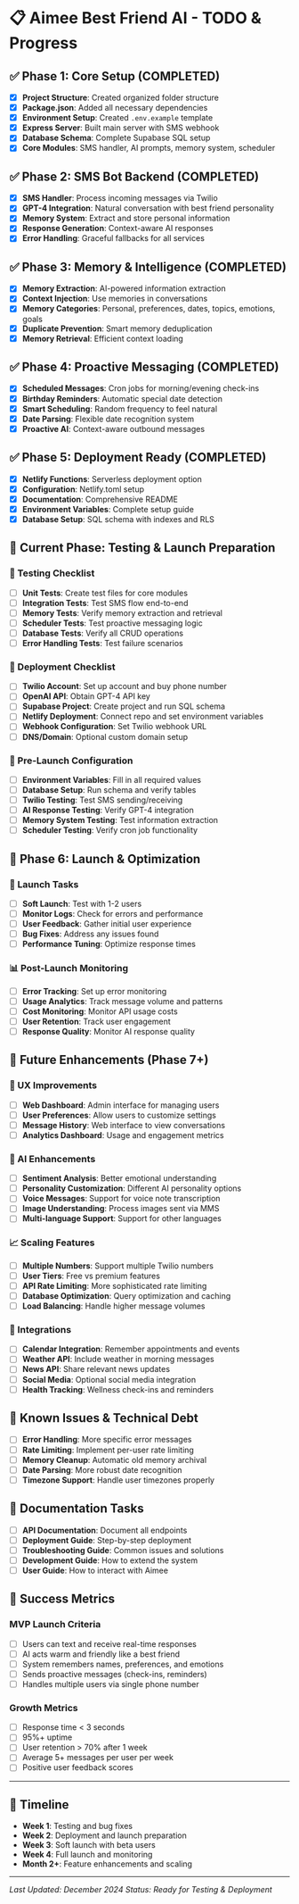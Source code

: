 # 📋 Aimee Best Friend AI - TODO & Progress

## ✅ Phase 1: Core Setup (COMPLETED)

- [x] **Project Structure**: Created organized folder structure
- [x] **Package.json**: Added all necessary dependencies
- [x] **Environment Setup**: Created `.env.example` template
- [x] **Express Server**: Built main server with SMS webhook
- [x] **Database Schema**: Complete Supabase SQL setup
- [x] **Core Modules**: SMS handler, AI prompts, memory system, scheduler

## ✅ Phase 2: SMS Bot Backend (COMPLETED)

- [x] **SMS Handler**: Process incoming messages via Twilio
- [x] **GPT-4 Integration**: Natural conversation with best friend personality
- [x] **Memory System**: Extract and store personal information
- [x] **Response Generation**: Context-aware AI responses
- [x] **Error Handling**: Graceful fallbacks for all services

## ✅ Phase 3: Memory & Intelligence (COMPLETED)

- [x] **Memory Extraction**: AI-powered information extraction
- [x] **Context Injection**: Use memories in conversations
- [x] **Memory Categories**: Personal, preferences, dates, topics, emotions, goals
- [x] **Duplicate Prevention**: Smart memory deduplication
- [x] **Memory Retrieval**: Efficient context loading

## ✅ Phase 4: Proactive Messaging (COMPLETED)

- [x] **Scheduled Messages**: Cron jobs for morning/evening check-ins
- [x] **Birthday Reminders**: Automatic special date detection
- [x] **Smart Scheduling**: Random frequency to feel natural
- [x] **Date Parsing**: Flexible date recognition system
- [x] **Proactive AI**: Context-aware outbound messages

## ✅ Phase 5: Deployment Ready (COMPLETED)

- [x] **Netlify Functions**: Serverless deployment option
- [x] **Configuration**: Netlify.toml setup
- [x] **Documentation**: Comprehensive README
- [x] **Environment Variables**: Complete setup guide
- [x] **Database Setup**: SQL schema with indexes and RLS

## 🔄 Current Phase: Testing & Launch Preparation

### 🧪 Testing Checklist

- [ ] **Unit Tests**: Create test files for core modules
- [ ] **Integration Tests**: Test SMS flow end-to-end
- [ ] **Memory Tests**: Verify memory extraction and retrieval
- [ ] **Scheduler Tests**: Test proactive messaging logic
- [ ] **Database Tests**: Verify all CRUD operations
- [ ] **Error Handling Tests**: Test failure scenarios

### 🚀 Deployment Checklist

- [ ] **Twilio Account**: Set up account and buy phone number
- [ ] **OpenAI API**: Obtain GPT-4 API key
- [ ] **Supabase Project**: Create project and run SQL schema
- [ ] **Netlify Deployment**: Connect repo and set environment variables
- [ ] **Webhook Configuration**: Set Twilio webhook URL
- [ ] **DNS/Domain**: Optional custom domain setup

### 🔧 Pre-Launch Configuration

- [ ] **Environment Variables**: Fill in all required values
- [ ] **Database Setup**: Run schema and verify tables
- [ ] **Twilio Testing**: Test SMS sending/receiving
- [ ] **AI Response Testing**: Verify GPT-4 integration
- [ ] **Memory System Testing**: Test information extraction
- [ ] **Scheduler Testing**: Verify cron job functionality

## 🎯 Phase 6: Launch & Optimization

### 📱 Launch Tasks

- [ ] **Soft Launch**: Test with 1-2 users
- [ ] **Monitor Logs**: Check for errors and performance
- [ ] **User Feedback**: Gather initial user experience
- [ ] **Bug Fixes**: Address any issues found
- [ ] **Performance Tuning**: Optimize response times

### 📊 Post-Launch Monitoring

- [ ] **Error Tracking**: Set up error monitoring
- [ ] **Usage Analytics**: Track message volume and patterns
- [ ] **Cost Monitoring**: Monitor API usage costs
- [ ] **User Retention**: Track user engagement
- [ ] **Response Quality**: Monitor AI response quality

## 🔮 Future Enhancements (Phase 7+)

### 🎨 UX Improvements

- [ ] **Web Dashboard**: Admin interface for managing users
- [ ] **User Preferences**: Allow users to customize settings
- [ ] **Message History**: Web interface to view conversations
- [ ] **Analytics Dashboard**: Usage and engagement metrics

### 🧠 AI Enhancements

- [ ] **Sentiment Analysis**: Better emotional understanding
- [ ] **Personality Customization**: Different AI personality options
- [ ] **Voice Messages**: Support for voice note transcription
- [ ] **Image Understanding**: Process images sent via MMS
- [ ] **Multi-language Support**: Support for other languages

### 📈 Scaling Features

- [ ] **Multiple Numbers**: Support multiple Twilio numbers
- [ ] **User Tiers**: Free vs premium features
- [ ] **API Rate Limiting**: More sophisticated rate limiting
- [ ] **Database Optimization**: Query optimization and caching
- [ ] **Load Balancing**: Handle higher message volumes

### 🔗 Integrations

- [ ] **Calendar Integration**: Remember appointments and events
- [ ] **Weather API**: Include weather in morning messages
- [ ] **News API**: Share relevant news updates
- [ ] **Social Media**: Optional social media integration
- [ ] **Health Tracking**: Wellness check-ins and reminders

## 🐛 Known Issues & Technical Debt

- [ ] **Error Handling**: More specific error messages
- [ ] **Rate Limiting**: Implement per-user rate limiting
- [ ] **Memory Cleanup**: Automatic old memory archival
- [ ] **Date Parsing**: More robust date recognition
- [ ] **Timezone Support**: Handle user timezones properly

## 📝 Documentation Tasks

- [ ] **API Documentation**: Document all endpoints
- [ ] **Deployment Guide**: Step-by-step deployment
- [ ] **Troubleshooting Guide**: Common issues and solutions
- [ ] **Development Guide**: How to extend the system
- [ ] **User Guide**: How to interact with Aimee

## 🎯 Success Metrics

### MVP Launch Criteria
- [ ] Users can text and receive real-time responses
- [ ] AI acts warm and friendly like a best friend
- [ ] System remembers names, preferences, and emotions
- [ ] Sends proactive messages (check-ins, reminders)
- [ ] Handles multiple users via single phone number

### Growth Metrics
- [ ] Response time < 3 seconds
- [ ] 95%+ uptime
- [ ] User retention > 70% after 1 week
- [ ] Average 5+ messages per user per week
- [ ] Positive user feedback scores

---

## 📅 Timeline

- **Week 1**: Testing and bug fixes
- **Week 2**: Deployment and launch preparation
- **Week 3**: Soft launch with beta users
- **Week 4**: Full launch and monitoring
- **Month 2+**: Feature enhancements and scaling

---

*Last Updated: December 2024*
*Status: Ready for Testing & Deployment* 